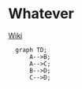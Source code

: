 # Whatever
[Wiki](https://github.com/bradkaiser/whatever/wiki)


```mermaid
  graph TD;
      A-->B;
      A-->C;
      B-->D;
      C-->D;
```
